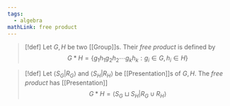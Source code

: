 ```yaml
---
tags:
  - algebra
mathLink: free product
---
```

>[!def]
>Let $G,H$ be two [[Group]]s. Their *free product* is defined by $$G*H=\{g_{1}h_{1}g_{2}h_{2}\cdots g_{k}h_{k}:g_{i}\in G,h_{i}\in H\}$$

>[!def]
Let $\langle S_{G}|R_{G}\rangle$ and $\langle S_{H}|R_H\rangle$ be [[Presentation]]s of $G,H$. The *free product* has [[Presentation]] $$G*H=\langle S_{G}\sqcup S_{H}|R_{G}\cup R_{H}\rangle$$

